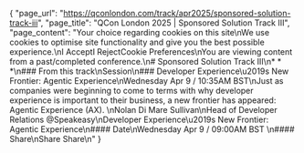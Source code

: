 {
    "page_url": "https://qconlondon.com/track/apr2025/sponsored-solution-track-iii",
    "page_title": "QCon London 2025 | Sponsored Solution Track III",
    "page_content": "Your choice regarding cookies on this site\nWe use cookies to optimise site functionality and give you the best possible experience.\nI AcceptI RejectCookie Preferences\nYou are viewing content from a past/completed conference.\n# Sponsored Solution Track III\n* * *\n### From this track\nSession\n### Developer Experience\u2019s New Frontier: Agentic Experience\nWednesday Apr 9 / 10:35AM BST\nJust as companies were beginning to come to terms with why developer experience is important to their business, a new frontier has appeared: Agentic Experience (AX). \nNolan Di Mare Sullivan\nHead of Developer Relations @Speakeasy\nDeveloper Experience\u2019s New Frontier: Agentic Experience\n#### Date\nWednesday Apr 9 / 09:00AM BST \n#### Share\nShare Share\n"
}